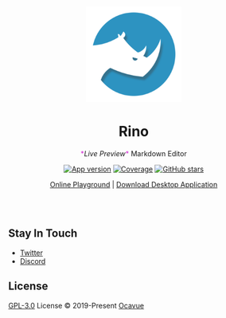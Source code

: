 <p align="center">
<img src="https://raw.githubusercontent.com/ocavue/rino/d97fbe26dc79764802e68b045e3a6648faa35228/assets/share/img/icons/android-chrome-512x512.png" alt="Logo" height="192" width="192">
</p>

<h1 align="center">
Rino
</h1>
<p align="center">
<span style="color:#d32ed3">*</span><em>Live Preview</em><span style="color:#d32ed3">*</span> Markdown Editor
<p>

<p align="center">
<a href="https://rino.app" target="__blank"><img src="https://img.shields.io/github/v/release/ocavue/rino?color=2e93c1&label=Version" alt="App version"></a>
<a href="https://codecov.io/gh/ocavue/rino" target="__blank"><img src="https://img.shields.io/codecov/c/github/ocavue/rino?color=2e93c1&label=Coverage" alt="Coverage"></a>
<a href="https://github.com/ocavue/rino" target="__blank"><img alt="GitHub stars" src="https://img.shields.io/github/stars/ocavue/rino?style=social"></a>

</p>

<p align="center">
<a href="https://rino-editor.vercel.app/">Online Playground</a>
<span> | </span>
<a href="https://rino.app/">Download Desktop Application</a>
</p>
<br>
<br>

## Stay In Touch

-   [Twitter](https://twitter.com/rino_editor)
-   [Discord](https://rino.app/chat)

## License

[GPL-3.0](https://github.com/ocavue/rino/blob/master/LICENSE) License © 2019-Present [Ocavue](https://github.com/ocavue)
